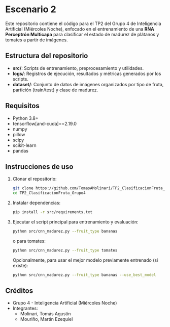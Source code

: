 # Escenario 2

Este repositorio contiene el código para el TP2 del Grupo 4 de Inteligencia Artificial (Miércoles Noche), enfocado en el entrenamiento de una **RNA Perceptrón Multicapa** para clasificar el estado de madurez de plátanos y tomates a partir de imágenes.

## Estructura del repositorio
- **src/**: Scripts de entrenamiento, preprocesamiento y utilidades.
- **logs/**: Registros de ejecución, resultados y métricas generados por los scripts.
- **dataset/**: Conjunto de datos de imágenes organizados por tipo de fruta, partición (train/test) y clase de madurez.

## Requisitos
- Python 3.8+
- tensorflow[and-cuda]==2.19.0
- numpy
- pillow
- scipy
- scikit-learn
- pandas

## Instrucciones de uso
1. Clonar el repositorio:
   ```bash
   git clone https://github.com/TomasAMolinari/TP2_ClasificacionFruta_Grupo4.git
   cd TP2_ClasificacionFruta_Grupo4
   ```
2. Instalar dependencias:
   ```bash
   pip install -r src/requirements.txt
   ```
3. Ejecutar el script principal para entrenamiento y evaluación:
   ```bash
   python src/cnn_madurez.py --fruit_type bananas
   ```
   o para tomates:
   ```bash
   python src/cnn_madurez.py --fruit_type tomates
   ```
   
   Opcionalmente, para usar el mejor modelo previamente entrenado (si existe):
   ```bash
   python src/cnn_madurez.py --fruit_type bananas --use_best_model
   ```

## Créditos
- Grupo 4 - Inteligencia Artificial (Miércoles Noche)
- Integrantes:
    - Molinari, Tomás Agustín
    - Mouriño, Martín Ezequiel
